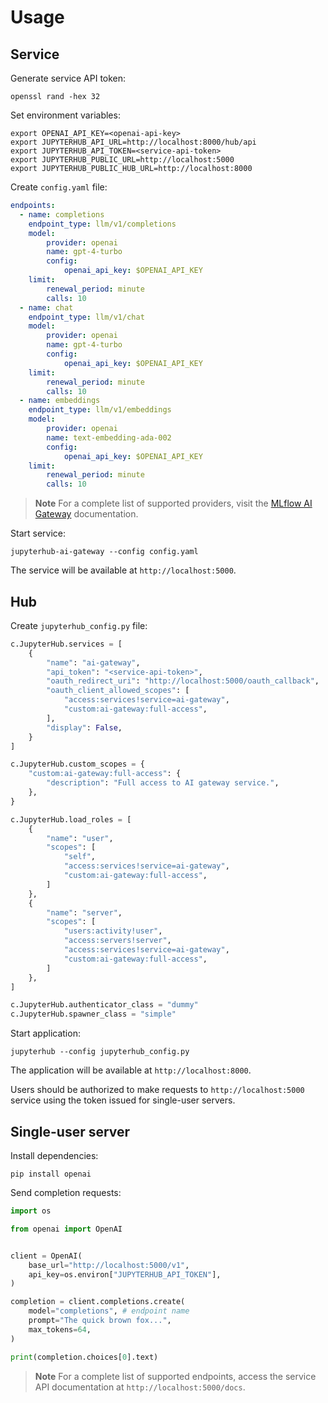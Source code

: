 # Usage

## Service

Generate service API token:

```console
openssl rand -hex 32
```

Set environment variables:

```console
export OPENAI_API_KEY=<openai-api-key>
export JUPYTERHUB_API_URL=http://localhost:8000/hub/api
export JUPYTERHUB_API_TOKEN=<service-api-token>
export JUPYTERHUB_PUBLIC_URL=http://localhost:5000
export JUPYTERHUB_PUBLIC_HUB_URL=http://localhost:8000
```

Create `config.yaml` file:

```yaml
endpoints:
  - name: completions
    endpoint_type: llm/v1/completions
    model:
        provider: openai
        name: gpt-4-turbo
        config:
            openai_api_key: $OPENAI_API_KEY
    limit:
        renewal_period: minute
        calls: 10
  - name: chat
    endpoint_type: llm/v1/chat
    model:
        provider: openai
        name: gpt-4-turbo
        config:
            openai_api_key: $OPENAI_API_KEY
    limit:
        renewal_period: minute
        calls: 10
  - name: embeddings
    endpoint_type: llm/v1/embeddings
    model:
        provider: openai
        name: text-embedding-ada-002
        config:
            openai_api_key: $OPENAI_API_KEY
    limit:
        renewal_period: minute
        calls: 10
```

> **Note** For a complete list of supported providers, visit the [MLflow AI Gateway](https://mlflow.org/docs/latest/llms/deployments/index.html#supported-provider-models) documentation.

Start service:

```console
jupyterhub-ai-gateway --config config.yaml
```

The service will be available at `http://localhost:5000`.

## Hub

Create `jupyterhub_config.py` file:

```python
c.JupyterHub.services = [
    {
        "name": "ai-gateway",
        "api_token": "<service-api-token>",
        "oauth_redirect_uri": "http://localhost:5000/oauth_callback",
        "oauth_client_allowed_scopes": [
            "access:services!service=ai-gateway",
            "custom:ai-gateway:full-access",
        ],
        "display": False,
    }
]

c.JupyterHub.custom_scopes = {
    "custom:ai-gateway:full-access": {
        "description": "Full access to AI gateway service.",
    },
}

c.JupyterHub.load_roles = [
    {
        "name": "user",
        "scopes": [
            "self",
            "access:services!service=ai-gateway",
            "custom:ai-gateway:full-access",
        ]
    },
    {
        "name": "server",
        "scopes": [
            "users:activity!user",
            "access:servers!server",
            "access:services!service=ai-gateway",
            "custom:ai-gateway:full-access",
        ]
    },
]

c.JupyterHub.authenticator_class = "dummy"
c.JupyterHub.spawner_class = "simple"
```

Start application:

```console
jupyterhub --config jupyterhub_config.py
```

The application will be available at `http://localhost:8000`.

Users should be authorized to make requests to `http://localhost:5000` service using the token issued for single-user servers.

## Single-user server

Install dependencies:

```console
pip install openai
```

Send completion requests:

```python
import os

from openai import OpenAI


client = OpenAI(
    base_url="http://localhost:5000/v1",
    api_key=os.environ["JUPYTERHUB_API_TOKEN"],
)

completion = client.completions.create(
    model="completions", # endpoint name
    prompt="The quick brown fox...",
    max_tokens=64,
)

print(completion.choices[0].text)
```

> **Note** For a complete list of supported endpoints, access the service API documentation at `http://localhost:5000/docs`.

